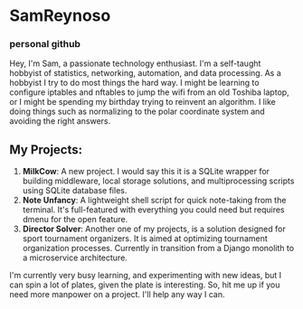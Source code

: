 # SamReynoso
### personal github

Hey, I'm Sam, a passionate technology enthusiast. I'm a self-taught hobbyist of statistics, networking, automation, and data processing. As a hobbyist I try to do most things the hard way. I might be learning to configure iptables and nftables to jump the wifi from an old Toshiba laptop, or I might be spending my birthday trying to reinvent an algorithm. I like doing things such as normalizing to the polar coordinate system and avoiding the right answers.

## My Projects:
1. **MilkCow**: A new project. I would say this it is a SQLite wrapper for building middleware, local storage solutions, and multiprocessing scripts using SQLite database files. 
2. **Note Unfancy**: A lightweight shell script for quick note-taking from the terminal. It's full-featured with everything you could need but requires dmenu for the open feature.
3. **Director Solver**: Another one of my projects, is a solution designed for sport tournament organizers. It is aimed at optimizing tournament organization processes. Currently in transition from a Django monolith to a microservice architecture.

I'm currently very busy learning, and experimenting with new ideas, but I can spin a lot of plates, given the plate is interesting. So, hit me up if you need more manpower on a project. I'll help any way I can.
